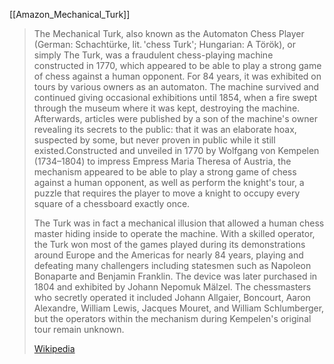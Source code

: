 
[[Amazon_Mechanical_Turk]]

> The Mechanical Turk, also known as the Automaton Chess Player (German: Schachtürke, lit. 'chess Turk'; Hungarian: A Török), or simply The Turk, was a fraudulent chess-playing machine constructed in 1770, which appeared to be able to play a strong game of chess against a human opponent. For 84 years, it was exhibited on tours by various owners as an automaton. The machine survived and continued giving occasional exhibitions until 1854, when a fire swept through the museum where it was kept, destroying the machine. Afterwards, articles were published by a son of the machine's owner revealing its secrets to the public: that it was an elaborate hoax, suspected by some, but never proven in public while it still existed.Constructed and unveiled in 1770 by Wolfgang von Kempelen (1734–1804) to impress Empress Maria Theresa of Austria, the mechanism appeared to be able to play a strong game of chess against a human opponent, as well as perform the knight's tour, a puzzle that requires the player to move a knight to occupy every square of a chessboard exactly once.
>
> The Turk was in fact a mechanical illusion that allowed a human chess master hiding inside to operate the machine. With a skilled operator, the Turk won most of the games played during its demonstrations around Europe and the Americas for nearly 84 years, playing and defeating many challengers including statesmen such as Napoleon Bonaparte and Benjamin Franklin. The device was later purchased in 1804 and exhibited by Johann Nepomuk Mälzel. The chessmasters who secretly operated it included Johann Allgaier, Boncourt, Aaron Alexandre, William Lewis, Jacques Mouret, and William Schlumberger, but the operators within the mechanism during Kempelen's original tour remain unknown.
>
> [Wikipedia](https://en.wikipedia.org/wiki/Mechanical%20Turk)


